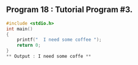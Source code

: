 ## Program 18 : Tutorial Program #3.
```C
#include <stdio.h>
int main()
{
    printf("  I need some coffee ");
    return 0;
}
** Output : I need some coffe **

